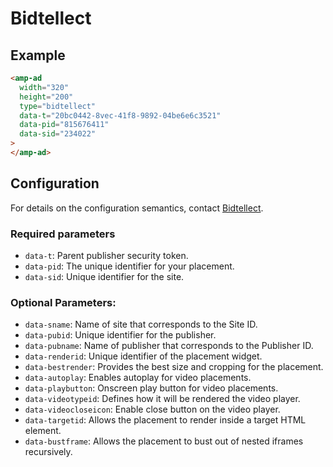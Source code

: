 <!---
Copyright 2017 The AMP HTML Authors. All Rights Reserved.

Licensed under the Apache License, Version 2.0 (the "License");
you may not use this file except in compliance with the License.
You may obtain a copy of the License at

      http://www.apache.org/licenses/LICENSE-2.0

Unless required by applicable law or agreed to in writing, software
distributed under the License is distributed on an "AS-IS" BASIS,
WITHOUT WARRANTIES OR CONDITIONS OF ANY KIND, either express or implied.
See the License for the specific language governing permissions and
limitations under the License.
-->

# Bidtellect

## Example

```html
<amp-ad
  width="320"
  height="200"
  type="bidtellect"
  data-t="20bc0442-8vec-41f8-9892-04be6e6c3521"
  data-pid="815676411"
  data-sid="234022"
>
</amp-ad>
```

## Configuration

For details on the configuration semantics, contact [Bidtellect](mailto:technology@bidtellect.com).

### Required parameters

-   `data-t`: Parent publisher security token.
-   `data-pid`: The unique identifier for your placement.
-   `data-sid`: Unique identifier for the site.

### Optional Parameters:

-   `data-sname`: Name of site that corresponds to the Site ID.
-   `data-pubid`: Unique identifier for the publisher.
-   `data-pubname`: Name of publisher that corresponds to the Publisher ID.
-   `data-renderid`: Unique identifier of the placement widget.
-   `data-bestrender`: Provides the best size and cropping for the placement.
-   `data-autoplay`: Enables autoplay for video placements.
-   `data-playbutton`: Onscreen play button for video placements.
-   `data-videotypeid`: Defines how it will be rendered the video player.
-   `data-videocloseicon`: Enable close button on the video player.
-   `data-targetid`: Allows the placement to render inside a target HTML element.
-   `data-bustframe`: Allows the placement to bust out of nested iframes recursively.
